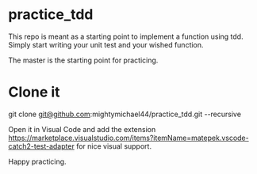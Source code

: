 # practice_tdd
This repo is meant as a starting point to implement a function using tdd.
Simply start writing your unit test and your wished function.

The master is the starting point for practicing. 

# Clone it
git clone git@github.com:mightymichael44/practice_tdd.git --recursive

Open it in Visual Code and add the extension https://marketplace.visualstudio.com/items?itemName=matepek.vscode-catch2-test-adapter for nice visual support.

Happy practicing.
